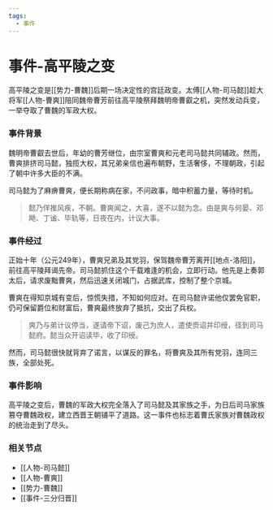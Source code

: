 ```yaml
---
tags:
  - 事件
---
```

# 事件-高平陵之变

高平陵之变是[[势力-曹魏]]后期一场决定性的宫廷政变。太傅[[人物-司马懿]]趁大将军[[人物-曹爽]]陪同魏帝曹芳前往高平陵祭拜魏明帝曹叡之机，突然发动兵变，一举夺取了曹魏的军政大权。

### 事件背景

魏明帝曹叡去世后，年幼的曹芳继位，由宗室曹爽和元老司马懿共同辅政。然而，曹爽排挤司马懿，独揽大权，其兄弟亲信也遍布朝野，生活奢侈，不理朝政，引起了朝中许多大臣的不满。

司马懿为了麻痹曹爽，便长期称病在家，不问政事，暗中积蓄力量，等待时机。

> 懿乃佯推风疾，不朝。曹爽闻之，大喜，遂不以懿为念。由是爽与何晏、邓飏、丁谧、毕轨等，日夜在内，计议大事。

### 事件经过

正始十年（公元249年），曹爽兄弟及其党羽，保驾魏帝曹芳离开[[地点-洛阳]]，前往高平陵拜谒先帝。司马懿抓住这个千载难逢的机会，立即行动。他先是上奏郭太后，请求废黜曹爽，然后迅速关闭城门，占据武库，控制了整个京城。

曹爽在得知京城有变后，惊慌失措，不知如何应对。在司马懿许诺他仅罢免官职，仍可保留爵位和财富后，曹爽最终放弃了抵抗，交出了兵权。

> 爽乃与弟计议停当，遂请帝下诏，废己为庶人，遣使赍诏并印绶，径到司马懿府。懿当众开诏读毕，收了印绶。

然而，司马懿很快就背弃了诺言，以谋反的罪名，将曹爽及其所有党羽，连同三族，全部处死。

### 事件影响

高平陵之变后，曹魏的军政大权完全落入了司马懿及其家族之手，为日后司马家族篡夺曹魏政权，建立西晋王朝铺平了道路。这一事件也标志着曹氏家族对曹魏政权的统治走到了尽头。

### 相关节点
- [[人物-司马懿]]
- [[人物-曹爽]]
- [[势力-曹魏]]
- [[事件-三分归晋]]
